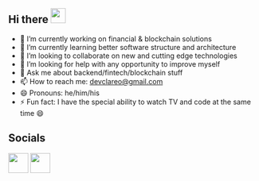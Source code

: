 ## Hi there <img src="https://raw.githubusercontent.com/MartinHeinz/MartinHeinz/master/wave.gif" width="30px">

<!--
**claretnnamocha/claretnnamocha** is a ✨ _special_ ✨ repository because its `README.md` (this file) appears on your GitHub profile.

Here are some ideas to get you started:
-->

- 🔭 I’m currently working on financial & blockchain solutions
- 🌱 I’m currently learning better software structure and architecture
- 👯 I’m looking to collaborate on new and cutting edge technologies
- 🤔 I’m looking for help with any opportunity to improve myself
- 💬 Ask me about backend/fintech/blockchain stuff
- 📫 How to reach me: devclareo@gmail.com
- 😄 Pronouns: he/him/his
- ⚡ Fun fact: I have the special ability to watch TV and code at the same time 😄


## Socials
<a href="https://twitter.com/claretnnamocha"><img src="https://www.lter-europe.net/document-archive/image-gallery/albums/logos/TwitterLogo_55acee.png/image" width="40"></a> <a href="https://facebook.com/claretnnamocha"><img src="https://www.teahub.io/photos/full/11-115962_facebook-logo-png-transparent-background-facebook-png.png" width="40"></a>
